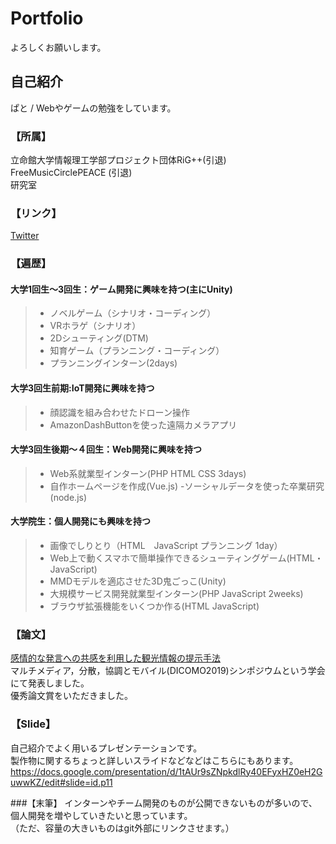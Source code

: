 # Portfolio
よろしくお願いします。

## 自己紹介
ぱと / Webやゲームの勉強をしています。

### 【所属】
立命館大学情報理工学部プロジェクト団体RiG++(引退)  
FreeMusicCirclePEACE (引退)  
研究室

### 【リンク】
[Twitter](https://twitter.com/sugar_patos)

### 【遍歴】

#### 大学1回生～3回生：ゲーム開発に興味を持つ(主にUnity)
> - ノベルゲーム（シナリオ・コーディング）
> - VRホラゲ（シナリオ）
> - 2Dシューティング(DTM)
> - 知育ゲーム（プランニング・コーディング）
> - プランニングインターン(2days)

#### 大学3回生前期:IoT開発に興味を持つ
> - 顔認識を組み合わせたドローン操作
> - AmazonDashButtonを使った遠隔カメラアプリ

#### 大学3回生後期～４回生：Web開発に興味を持つ
> - Web系就業型インターン(PHP HTML CSS 3days)
> - 自作ホームページを作成(Vue.js)
> -ソーシャルデータを使った卒業研究(node.js)

#### 大学院生：個人開発にも興味を持つ
> - 画像でしりとり（HTML　JavaScript プランニング 1day）
> - Web上で動くスマホで簡単操作できるシューティングゲーム(HTML・JavaScript)
> - MMDモデルを適応させた3D鬼ごっこ(Unity)
> - 大規模サービス開発就業型インターン(PHP JavaScript 2weeks)
> - ブラウザ拡張機能をいくつか作る(HTML JavaScript)

### 【論文】
[感情的な発言への共感を利用した観光情報の提示手法](http://tsys.jp/dicomo/2019/program/program_abst.html#2A-4)  
マルチメディア，分散，協調とモバイル(DICOMO2019)シンポジウムという学会にて発表しました。  
優秀論文賞をいただきました。

### 【Slide】
自己紹介でよく用いるプレゼンテーションです。  
製作物に関するちょっと詳しいスライドなどなどはこちらにもあります。  
https://docs.google.com/presentation/d/1tAUr9sZNpkdlRy40EFyxHZ0eH2GuwwKZ/edit#slide=id.p11


###【末筆】
インターンやチーム開発のものが公開できないものが多いので、  
個人開発を増やしていきたいと思っています。  
（ただ、容量の大きいものはgit外部にリンクさせます。）
